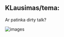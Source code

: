 ## KLausimas/tema:
Ar patinka dirty talk?

![images](https://user-images.githubusercontent.com/75223984/101411678-102fc180-38ea-11eb-853c-df0e01267ff2.jpg)

